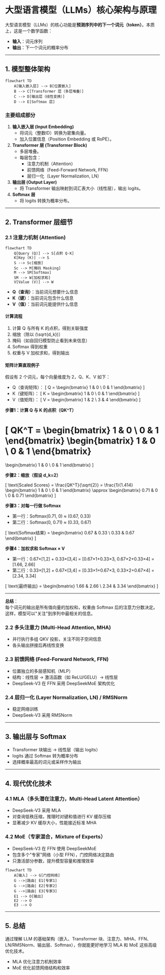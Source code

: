 # 大型语言模型（LLMs）核心架构与原理

大型语言模型（LLMs）的核心功能是**预测序列中的下一个词元（token）**。本质上，这是一个数学函数：
- **输入**：词元序列
- **输出**：下一个词元的概率分布

---

## 1. 模型整体架构

```mermaid
flowchart TD
    A[输入嵌入层] --> B[位置嵌入]
    B --> C[Transformer 层（多层堆叠）]
    C --> D[输出层（线性变换）]
    D --> E[Softmax 层]
```

### 主要组成部分

1. **输入嵌入层 (Input Embedding)**
   - 将词元（整数ID）转换为密集向量。
   - 加入位置信息（Position Embedding 或 RoPE）。
2. **Transformer 层 (Transformer Block)**
   - 多层堆叠。
   - 每层包含：
     - 注意力机制（Attention）
     - 前馈网络（Feed-Forward Network, FFN）
     - 层归一化（Layer Normalization, LN）
3. **输出层 (Output Layer)**
   - 将 Transformer 输出映射到词汇表大小（线性层），输出 logits。
4. **Softmax 层**
   - 将 logits 转换为概率分布。

---

## 2. Transformer 层细节

### 2.1 注意力机制 (Attention)

```mermaid
flowchart TD
    Q[Query (Q)] --> S[点积 Q·K]
    K[Key (K)] --> S
    S --> Sc[缩放]
    Sc --> M[掩码 Masking]
    M --> SM[Softmax]
    SM --> W[加权求和]
    V[Value (V)] --> W
```

- **Q（查询）**：当前词元想要什么信息
- **K（键）**：当前词元包含什么信息
- **V（值）**：当前词元能提供什么信息

#### 计算流程
1. 计算 Q 与所有 K 的点积，得到关联强度
2. 缩放（除以 \(\sqrt{d_k}\)）
3. 掩码（如自回归模型防止看到未来信息）
4. Softmax 得到权重
5. 权重与 V 加权求和，得到输出

#### 矩阵计算直观例子

假设有 2 个词元，每个向量维度为 2，Q、K、V 如下：

- Q（查询矩阵）：
  \[
  Q = \begin{bmatrix}
  1 & 0 \\
  0 & 1
  \end{bmatrix}
  \]
- K（键矩阵）：
  \[
  K = \begin{bmatrix}
  1 & 0 \\
  0 & 1
  \end{bmatrix}
  \]
- V（值矩阵）：
  \[
  V = \begin{bmatrix}
  1 & 2 \\
  3 & 4
  \end{bmatrix}
  \]

**步骤1：计算 Q 与 K 的点积（QK^T）**

\[
QK^T = \begin{bmatrix}
1 & 0 \\
0 & 1
\end{bmatrix}
\begin{bmatrix}
1 & 0 \\
0 & 1
\end{bmatrix}
=
\begin{bmatrix}
1 & 0 \\
0 & 1
\end{bmatrix}
\]

**步骤2：缩放（假设 d_k=2）**

\[
\text{Scaled Scores} = \frac{QK^T}{\sqrt{2}} = \frac{1}{1.414}
\begin{bmatrix}
1 & 0 \\
0 & 1
\end{bmatrix}
\approx
\begin{bmatrix}
0.71 & 0 \\
0 & 0.71
\end{bmatrix}
\]

**步骤3：对每一行做 Softmax**

- 第一行：Softmax(0.71, 0) ≈ (0.67, 0.33)
- 第二行：Softmax(0, 0.71) ≈ (0.33, 0.67)

\[
\text{Softmax结果} =
\begin{bmatrix}
0.67 & 0.33 \\
0.33 & 0.67
\end{bmatrix}
\]

**步骤4：加权求和 Softmax × V**

- 第一行：0.67×[1,2] + 0.33×[3,4] = [0.67×1+0.33×3, 0.67×2+0.33×4] = [1.66, 2.66]
- 第二行：0.33×[1,2] + 0.67×[3,4] = [0.33×1+0.67×3, 0.33×2+0.67×4] = [2.34, 3.34]

\[
\text{最终输出} =
\begin{bmatrix}
1.66 & 2.66 \\
2.34 & 3.34
\end{bmatrix}
\]

---

**总结**：  
每个词元的输出是所有值向量的加权和，权重由 Softmax 后的注意力分数决定。这样，模型可以"关注"到序列中最相关的信息。

### 2.2 多头注意力 (Multi-Head Attention, MHA)
- 并行执行多组 QKV 投影，关注不同子空间信息
- 各头输出拼接后再线性变换

### 2.3 前馈网络 (Feed-Forward Network, FFN)
- 位置独立的多层感知机（MLP）
- 结构：线性层 → 激活函数（如 ReLU/GELU）→ 线性层
- DeepSeek-V3 在 FFN 采用 DeepSeekMoE 架构优化

### 2.4 层归一化 (Layer Normalization, LN) / RMSNorm
- 稳定网络训练
- DeepSeek-V3 采用 RMSNorm

---

## 3. 输出层与 Softmax
- Transformer 块输出 → 线性层（输出 logits）
- logits 通过 Softmax 转为概率分布
- 选择概率最高的词元或采样作为输出

---

## 4. 现代优化技术

### 4.1 MLA（多头潜在注意力，Multi-Head Latent Attention）
- DeepSeek-V3 采用 MLA
- 对查询低秩压缩，推理时对键和值进行 KV 缓存压缩
- 显著减少 KV 缓存大小，性能接近标准 MHA

### 4.2 MoE（专家混合，Mixture of Experts）
- DeepSeek-V3 在 FFN 使用 DeepSeekMoE
- 包含多个"专家"网络（小型 FFN），门控网络决定路由
- 只激活部分参数，提升模型容量和推理效率

```mermaid
flowchart TD
    A[输入] --> G[门控网络]
    G -->|路由| E1[专家1]
    G -->|路由| E2[专家2]
    G -->|路由| E3[专家3]
    E1 --> O[输出]
    E2 --> O
    E3 --> O
```

---

## 5. 总结

通过理解 LLM 的基础架构（嵌入、Transformer 块、注意力、MHA、FFN、LN/RMSNorm、输出层、Softmax），你就能更好地学习 MLA 和 MoE 这些高级优化技术。
- MLA 优化注意力机制效率
- MoE 优化前馈网络结构和效率
